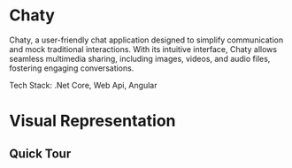 # Chaty

Chaty, a user-friendly chat application designed to simplify communication and mock traditional interactions. With its intuitive interface,
Chaty allows seamless multimedia sharing, including images, videos, and audio files, fostering engaging conversations.

Tech Stack: .Net Core, Web Api, Angular

# Visual Representation




## Quick Tour





